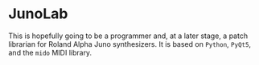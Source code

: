 # JunoLab

This is hopefully going to be a programmer and, at a later stage, a patch librarian for Roland Alpha Juno synthesizers. It is based on `Python`, `PyQt5`, and the `mido` MIDI library.
